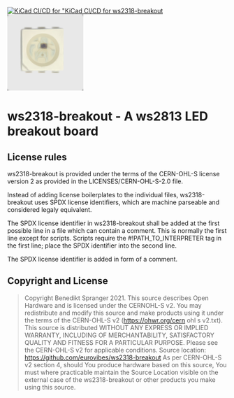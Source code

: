 <!-- SPDX-FileCopyrightText: 2021 Benedikt Spranger <b.spranger@linutronix.de> -->
<!-- SPDX-License-Identifier: CERN-OHL-S-2.0 -->

[![KiCad CI/CD for "KiCad CI/CD for ws2318-breakout](https://github.com/eurovibes/ws2813-breakout/actions/workflows/main.yml/badge.svg)](https://github.com/eurovibes/ws2813-breakout/actions/workflows/main.yml)
![ws2318-breakout logo](https://raw.githubusercontent.com/eurovibes/ws2813-breakout/master/images/ws2813-breakout.png "ws2318-breakout logo")

# ws2318-breakout - A ws2813 LED breakout board

## License rules

ws2318-breakout is provided under the terms of the CERN-OHL-S license version 2
as provided in the LICENSES/CERN-OHL-S-2.0 file.

Instead of adding license boilerplates to the individual files, ws2318-breakout
uses SPDX license identifiers, which are machine parseable and considered
legaly equivalent.

The SPDX license identifier in ws2318-breakout shall be added at the first
possible line in a file which can contain a comment. This is normally the
first line except for scripts. Scripts require the #!PATH_TO_INTERPRETER tag
in the first line; place the SPDX identifier into the second line.

The SPDX license identifier is added in form of a comment.

## Copyright and License

> Copyright Benedikt Spranger 2021.
> This source describes Open Hardware and is licensed under the CERNOHL-S v2.
> You may redistribute and modify this source and make products using it
> under the terms of the CERN-OHL-S v2 (https://ohwr.org/cern ohl s v2.txt).
> This source is distributed WITHOUT ANY EXPRESS OR IMPLIED WARRANTY, INCLUDING
> OF MERCHANTABILITY, SATISFACTORY QUALITY AND FITNESS FOR A PARTICULAR PURPOSE.
> Please see the CERN-OHL-S v2 for applicable conditions.
> Source location: https://github.com/eurovibes/ws2318-breakout
> As per CERN-OHL-S v2 section 4, should You produce hardware based
> on this source, You must where practicable maintain the Source Location
> visible on the external case of the ws2318-breakout or other products you make
> using this source.

